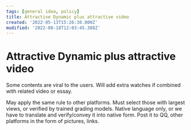 ```yaml
---
tags: [general idea, policy]
title: Attractive Dynamic plus attractive video
created: '2022-05-13T15:26:30.000Z'
modified: '2022-08-18T12:03:45.388Z'
---
```


# Attractive Dynamic plus attractive video

Some contents are viral to the users. Will add extra watches if combined with related video or essay.

May apply the same rule to other platforms. Must select those with largest views, or verified by trained grading models. Native language only, or we have to translate and verify/convey it into native form. Post it to QQ, other platforms in the form of pictures, links.
